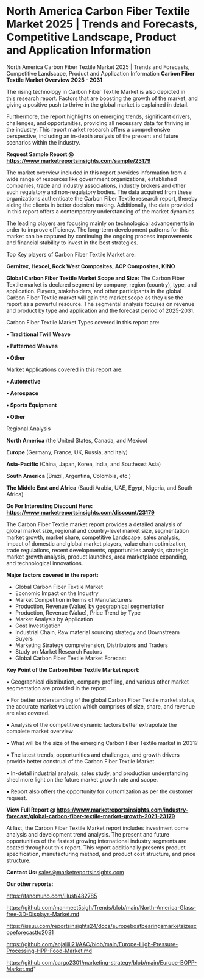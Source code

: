 # North America Carbon Fiber Textile Market 2025 | Trends and Forecasts, Competitive Landscape, Product and Application Information
North America Carbon Fiber Textile Market 2025 | Trends and Forecasts, Competitive Landscape, Product and Application Information
<Strong> Carbon Fiber Textile Market Overview 2025 - 2031</strong>

The rising technology in Carbon Fiber Textile Market is also depicted in this research report. Factors that are boosting the growth of the market, and giving a positive push to thrive in the global market is explained in detail.

Furthermore, the report highlights on emerging trends, significant drivers, challenges, and opportunities, providing all necessary data for thriving in the industry. This report market research offers a comprehensive perspective, including an in-depth analysis of the present and future scenarios within the industry.

<strong>Request Sample Report @ <a href=https://www.marketreportsinsights.com/sample/23179>https://www.marketreportsinsights.com/sample/23179</a></strong>

The market overview included in this report provides information from a wide range of resources like government organizations, established companies, trade and industry associations, industry brokers and other such regulatory and non-regulatory bodies. The data acquired from these organizations authenticate the Carbon Fiber Textile research report, thereby aiding the clients in better decision making. Additionally, the data provided in this report offers a contemporary understanding of the market dynamics.

The leading players are focusing mainly on technological advancements in order to improve efficiency. The long-term development patterns for this market can be captured by continuing the ongoing process improvements and financial stability to invest in the best strategies.

Top Key players of Carbon Fiber Textile Market are:

<strong>Gernitex, Hexcel, Rock West Composites, ACP Composites, KINO</strong>

<strong><b>Global Carbon Fiber Textile Market Scope and Size:</b></strong>
The Carbon Fiber Textile market is declared segment by company, region (country), type, and application. Players, stakeholders, and other participants in the global Carbon Fiber Textile market will gain the market scope as they use the report as a powerful resource. The segmental analysis focuses on revenue and product by type and application and the forecast period of 2025-2031.

Carbon Fiber Textile Market Types covered in this report are:

<strong>• Traditional Twill Weave

• Patterned Weaves

• Other</strong>

Market Applications covered in this report are:

<strong>• Automotive

• Aerospace

• Sports Equipment

• Other</strong> 

Regional Analysis

<strong>North America</strong> (the United States, Canada, and Mexico)

<strong>Europe</strong> (Germany, France, UK, Russia, and Italy)

<strong>Asia-Pacific</strong> (China, Japan, Korea, India, and Southeast Asia)

<strong>South America</strong> (Brazil, Argentina, Colombia, etc.)

<strong>The Middle East and Africa</strong> (Saudi Arabia, UAE, Egypt, Nigeria, and South Africa)

<strong>Go For Interesting Discount Here: <a href=https://www.marketreportsinsights.com/discount/23179>https://www.marketreportsinsights.com/discount/23179</a></strong>

The Carbon Fiber Textile market report provides a detailed analysis of global market size, regional and country-level market size, segmentation market growth, market share, competitive Landscape, sales analysis, impact of domestic and global market players, value chain optimization, trade regulations, recent developments, opportunities analysis, strategic market growth analysis, product launches, area marketplace expanding, and technological innovations.

<strong><b>Major factors covered in the report:</b></strong>
<ul>
  <li>Global Carbon Fiber Textile Market </li>
  <li>Economic Impact on the Industry</li>
  <li>Market Competition in terms of Manufacturers</li>
  <li>Production, Revenue (Value) by geographical segmentation</li>
  <li>Production, Revenue (Value), Price Trend by Type</li>
  <li>Market Analysis by Application</li>
  <li>Cost Investigation</li>
  <li>Industrial Chain, Raw material sourcing strategy and Downstream Buyers</li>
  <li>Marketing Strategy comprehension, Distributors and Traders</li>
  <li>Study on Market Research Factors</li>
  <li>Global Carbon Fiber Textile Market Forecast</li>
</ul>

<strong><b>Key Point of the Carbon Fiber Textile Market report:</b></strong>

• Geographical distribution, company profiling, and various other market segmentation are provided in the report.

• For better understanding of the global Carbon Fiber Textile market status, the accurate market valuation which comprises of size, share, and revenue are also covered.

• Analysis of the competitive dynamic factors better extrapolate the complete market overview

• What will be the size of the emerging Carbon Fiber Textile market in 2031?

• The latest trends, opportunities and challenges, and growth drivers provide better construal of the Carbon Fiber Textile Market.

• In-detail industrial analysis, sales study, and production understanding shed more light on the future market growth rate and scope.

• Report also offers the opportunity for customization as per the customer request.

<strong><b>View Full Report @ <a href=https://www.marketreportsinsights.com/industry-forecast/global-carbon-fiber-textile-market-growth-2021-23179>https://www.marketreportsinsights.com/industry-forecast/global-carbon-fiber-textile-market-growth-2021-23179</a></b></strong>


At last, the Carbon Fiber Textile Market report includes investment come analysis and development trend analysis. The present and future opportunities of the fastest growing international industry segments are coated throughout this report. This report additionally presents product specification, manufacturing method, and product cost structure, and price structure.

<strong>Contact Us:</strong>
sales@marketreportsinsights.com

<strong>Our other reports:</strong>

<a href=https://tanomuno.com/illust/482785>https://tanomuno.com/illust/482785</a>

<a href=https://github.com/manmeet5sigh/Trends/blob/main/North-America-Glass-free-3D-Displays-Market.md>https://github.com/manmeet5sigh/Trends/blob/main/North-America-Glass-free-3D-Displays-Market.md</a>

<a href=https://issuu.com/reportsinsights24/docs/europeboatbearingsmarketsizescopeforecastto2031>https://issuu.com/reportsinsights24/docs/europeboatbearingsmarketsizescopeforecastto2031</a>

<a href=https://github.com/anjaliiii21/AAC/blob/main/Europe-High-Pressure-Processing-HPP-Food-Market.md>https://github.com/anjaliiii21/AAC/blob/main/Europe-High-Pressure-Processing-HPP-Food-Market.md</a>

<a href=https://github.com/cargo2301/marketing-strategy/blob/main/Europe-BOPP-Market.md>https://github.com/cargo2301/marketing-strategy/blob/main/Europe-BOPP-Market.md</a>"
